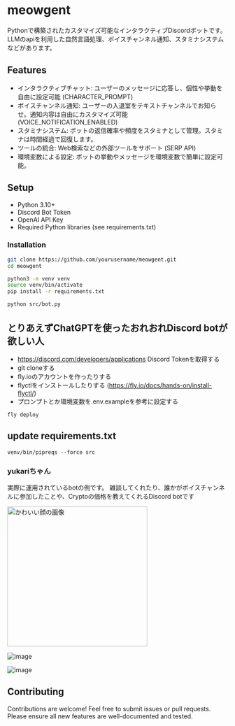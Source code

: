 # meowgent
Pythonで構築されたカスタマイズ可能なインタラクティブDiscordボットです。LLMのapiを利用した自然言語処理、ボイスチャンネル通知、スタミナシステムなどがあります。


## Features
- インタラクティブチャット: ユーザーのメッセージに応答し、個性や挙動を自由に設定可能 (CHARACTER_PROMPT)
- ボイスチャンネル通知: ユーザーの入退室をテキストチャンネルでお知らせ。通知内容は自由にカスタマイズ可能 (VOICE_NOTIFICATION_ENABLED)
- スタミナシステム: ボットの返信確率や頻度をスタミナとして管理。スタミナは時間経過で回復します。
- ツールの統合: Web検索などの外部ツールをサポート (SERP API)
- 環境変数による設定: ボットの挙動やメッセージを環境変数で簡単に設定可能。


## Setup
- Python 3.10+
- Discord Bot Token
- OpenAI API Key
- Required Python libraries (see requirements.txt)

### Installation
```sh
git clone https://github.com/yourusername/meowgent.git
cd meowgent
```

```sh
python3 -m venv venv
source venv/bin/activate
pip install -r requirements.txt
```

```sh
python src/bot.py
```

## とりあえずChatGPTを使ったおれおれDiscord botが欲しい人
- https://discord.com/developers/applications Discord Tokenを取得する
- git cloneする
- fly.ioのアカウントを作ったりする
- flyctlをインストールしたりする (https://fly.io/docs/hands-on/install-flyctl/)
- プロンプトとか環境変数を.env.exampleを参考に設定する
```
fly deploy
```

## update requirements.txt
```
venv/bin/pipreqs --force src
```


### yukariちゃん
実際に運用されているbotの例です。
雑談してくれたり、誰かがボイスチャンネルに参加したことや、Cryptoの価格を教えてくれるDiscord botです

<img src="https://github.com/xsota/discord_bot/assets/5690642/bcf8670f-240a-4f2c-8ba2-aba5c02a6323" alt="かわいい顔の画像" width=320>

![image](https://github.com/xsota/discord_bot/assets/5690642/c43b10d7-5492-434a-83e9-710cb129f8ad)

![image](https://github.com/xsota/discord_bot/assets/5690642/4543f503-045a-46c8-9d69-1d5bf3bc557a)


## Contributing
Contributions are welcome! Feel free to submit issues or pull requests. Please ensure all new features are well-documented and tested.

